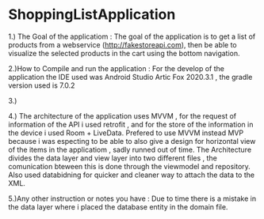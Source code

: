 # ShoppingListApplication

1.) The Goal of the applicatiom : The goal of the application is to get a list of products from a webservice (http://fakestoreapi.com),
then be able to visualize the selected products in the cart  using the bottom navigation.

2.)How to Compile and run the application : For the develop of the application the IDE used was Android Studio Artic Fox 2020.3.1 , 
the gradle version used is 7.0.2

3.)

4.) The architecture of the application uses MVVM , for the request of information of the API i used retrofit , and for the store of the information
in the device i used Room + LiveData. Prefered to use MVVM instead MVP because i was especting to be able to also give a design for horizontal view 
of the items in the applicatiom , sadly runned out of time. The Architecture divides the data layer and view layer into two different files , the comunication
bteween this is done through the viewmodel and repository. Also used databidning for quicker and cleaner way to attach the data to the XML.

5.)Any other instruction or notes you have : Due to time there is a mistake in the data layer where i placed the database entity in the domain file. 
